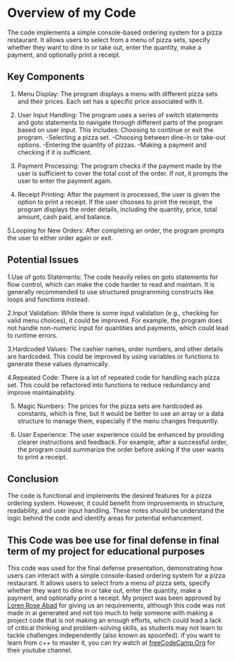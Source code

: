# Overview of my Code

The code implements a simple console-based ordering system for a pizza restaurant. It allows users to select from a menu of pizza sets, specify whether they want to dine in or take out, enter the quantity, make a payment, and optionally print a receipt.

## Key Components

1. Menu Display: The program displays a menu with different pizza sets and their prices. Each set has a specific price associated with it.

2. User Input Handling: The program uses a series of switch statements and goto statements to navigate through different parts of the program based on user input. 
   This includes:
   Choosing to continue or exit the program.
   -Selecting a pizza set.
   -Choosing between dine-in or take-out options.
   -Entering the quantity of pizzas.
   -Making a payment and checking if it is sufficient.

3. Payment Processing: The program checks if the payment made by the user is sufficient to cover the total cost of the order. If not, it prompts the user to enter the payment again.

4. Receipt Printing: After the payment is processed, the user is given the option to print a receipt. If the user chooses to print the receipt, the program displays the order details, including the quantity, price, total amount, cash paid, and balance.

5.Looping for New Orders: After completing an order, the program prompts the user to either order again or exit.

## Potential Issues

1.Use of goto Statements: The code heavily relies on goto statements for flow control, which can make the code harder to read and maintain. It is generally recommended to use structured programming constructs like loops and functions instead.

2.Input Validation: While there is some input validation (e.g., checking for valid menu choices), it could be improved. For example, the program does not handle non-numeric input for quantities and payments, which could lead to runtime errors.

3.Hardcoded Values: The cashier names, order numbers, and other details are hardcoded. This could be improved by using variables or functions to generate these values dynamically.

4.Repeated Code: There is a lot of repeated code for handling each pizza set. This could be refactored into functions to reduce redundancy and improve maintainability.

5. Magic Numbers: The prices for the pizza sets are hardcoded as constants, which is fine, but it would be better to use an array or a data structure to manage them, especially if the menu changes frequently.

6. User Experience: The user experience could be enhanced by providing clearer instructions and feedback. For example, after a successful order, the program could summarize the order before asking if the user wants to print a receipt.

## Conclusion

The code is functional and implements the desired features for a pizza ordering system. However, it could benefit from improvements in structure, readability, and user input handling. These notes should be understand the logic behind the code and identify areas for potential enhancement.

## This Code was bee use for final defense in final term of my project for educational purposes

This code was used for the final defense presentation, demonstrating how users can interact with a simple console-based ordering system for a pizza restaurant. It allows users to select from a menu of pizza sets, specify whether they want to dine in or take out, enter the quantity, make a payment, and optionally print a receipt. My project was been approved by [Loren Rose Abad](https://www.facebook.com/lorenroseabad) for giving us an requirements, although this code was not made in ai generated and not too much to help someone with making a project code that is not making an enough efforts, which could lead a lack of critical thinking and problem-solving skills, as students may not learn to tackle challenges independently (also known as spoonfed). if you want to learn from c++ to master it, you can try watch at [freeCodeCamp.Org](https://www.youtube.com/@freecodecamp) for their youtube channel.
